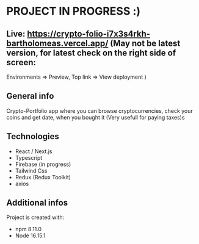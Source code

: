 # PROJECT IN PROGRESS :)

## Live: https://crypto-folio-i7x3s4rkh-bartholomeas.vercel.app/ (May not be latest version, for latest check on the right side of screen:

Environments => Preview, Top link => View deployment )

## General info

Crypto-Portfolio app where you can browse cryptocurrencies, check your coins and get date, when you bought it (Very usefull for paying taxes)s

## Technologies

- React / Next.js
- Typescript
- Firebase (in progress)
- Tailwind Css
- Redux (Redux Toolkit)
- axios

## Additional infos

Project is created with:

- npm 8.11.0
- Node 16.15.1
